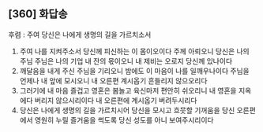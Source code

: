 ## [360] 화답송

후렴 : 주여 당신은 나에게 생명의 길을 가르치소서
1) 주여 나를 지켜주소서 당신께 피신하는 이 몸이오이다 주께 아뢰오니 당신은 나의 주님 주님은 나의 기업 내 잔의 몫이오니 내 제비는 오로지 당신께 있나이다
2) 깨달음을 내게 주신 주님을 기리오니 밤에도 이 마음이 나를 일깨우나이다 주님을 언제나 내 앞에 모시오니 내 오른편 계시옵기 흔들리지 않으오리다
3) 그러기에 내 마음 즐겁고 영혼은 봄놀고 육신마저 편안히 쉬오리니 내 영혼을 지옥에다 버리지 않으시리이다 내 오른편에 계시옵기 버려두시리다
4) 당신은 나에게 생명의 길을 가르치시어 당신을 모시고 흐뭇할 기꺼움을 당신 오른편에서 영원히 누릴 즐거움을 썩도록 당신 성도를 아니 보여주시리이다
